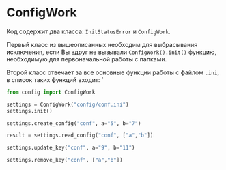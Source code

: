 # ConfigWork

Код содержит два класса: `InitStatusError` и `ConfigWork`.

Первый класс из вышеописанных необходим для выбрасывания исключения, если Вы вдруг не вызывали `ConfigWork().init()` функцию, необходимую для первоначальной работы с папками.

Второй класс отвечает за все основные функции работы с файлом `.ini`, в список таких функций входит: `


```python
from config import ConfigWork

settings = ConfigWork("config/conf.ini")
settings.init()

settings.create_config("conf", a="5", b="7")

result = settings.read_config("conf", ["a","b"])

settings.update_key("conf", a="9", b="11")

settings.remove_key("conf", ["a","b"])
```
